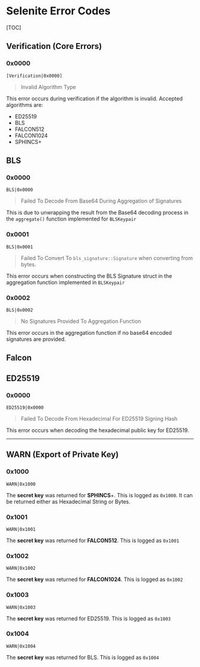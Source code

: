 # Selenite Error Codes

[TOC]

## Verification (Core Errors)

### 0x0000

`[Verification|0x0000]`

> Invalid Algorithm Type

This error occurs during verification if the algorithm is invalid. Accepted algorithms are:

* ED25519
* BLS
* FALCON512
* FALCON1024
* SPHINCS+

## BLS

### 0x0000

`BLS|0x0000`

> Failed To Decode From Base64 During Aggregation of Signatures

This is due to unwrapping the result from the Base64 decoding process in the `aggregate()` function implemented for `BLSKeypair`

### 0x0001

`BLS|0x0001`

> Failed To Convert To `bls_signature::Signature` when converting from bytes.

This error occurs when constructing the BLS Signature struct in the aggregation function implemented in `BLSKeypair`

### 0x0002

`BLS|0x0002`

> No Signatures Provided To Aggregation Function

This error occurs in the aggregation function if no base64 encoded signatures are provided.

## Falcon

## ED25519

### 0x0000

`ED25519|0x0000`

> Failed To Decode From Hexadecimal For ED25519 Signing Hash

This error occurs when decoding the hexadecimal public key for ED25519.

---

## WARN (Export of Private Key)

### 0x1000

`WARN|0x1000`

The **secret key** was returned for **SPHINCS**+. This is logged as `0x1000`. It can be returned either as Hexadecimal String or Bytes.

### 0x1001

`WARN|0x1001`

The **secret key** was returned for **FALCON512**. This is logged as `0x1001`

### 0x1002

`WARN|0x1002`

The **secret key** was returned for **FALCON1024**. This is logged as `0x1002`

### 0x1003

`WARN|0x1003`

The **secret key** was returned for ED25519. This is logged as `0x1003`

### 0x1004

`WARN|0x1004`

The **secret key** was returned for BLS. This is logged as `0x1004`

